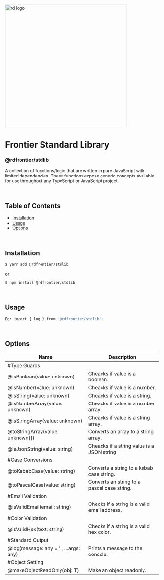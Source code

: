
<div align="left">
  <br/>
  <a href="https://www.realdecoy.com/jamaica/" title="REALDECOY">
    <img width=400px src="https://www.realdecoy.com/wp-content/uploads/2019/02/Realdecoy-logo-transparent.png" alt="rd logo">
  </a>
  <br/>
</div>

# Frontier Standard Library

### @rdfrontier/stdlib
A collection of functions/logic that are written in pure JavaScript with limited
dependencies. These functions expose generic concepts available for use throughout any TypeScript or JavaScript project. 

&nbsp;
&nbsp;
&nbsp;
<!-- custom-toc -->
## Table of Contents

* [Installation](#install)
* [Usage](#usage)
* [Options](#options)
<!-- custom-tocstop -->

&nbsp;
&nbsp;
&nbsp;
&nbsp;

## Installation

```sh
$ yarn add @rdfrontier/stdlib
```
or 

```sh
$ npm install @rdfrontier/stdlib
```
&nbsp;
&nbsp;

## Usage

```sh
Eg: import { log } from '@rdfrontier/stdlib';
```


&nbsp;
&nbsp;

## Options

| Name | Description  | 
| --- | ------------- | 
| #Type Guards                          |                                              |
| @isBoolean(value: unknown)            | Cheacks if value is a boolean.               |
| @isNumber(value: unknown)             | Cheacks if value is a number.                |
| @isString(value: unknown)             | Cheacks if value is a string.                |
| @isNumberArray(value: unknown)        | Cheacks if value is a number array.          |
| @isStringArray(value: unknown)        | Cheacks if value is a string array.          |
| @toStringArray(value: unknown[])      | Converts an array to a string array.         |
| @isJsonString(value: string)          | Cheacks if a string value is a JSON string   |
| #Case Conversions                     |                                              |
| @toKebabCase(value: string)           | Converts a string to a kebab case string.    |
| @toPascalCase(value: string)          | Converts an string to a pascal case string.  |
| #Email Validation                     |                                              |
| @isValidEmail(email: string)          | Checks if a string is a valid email address. |
| #Color Validation                     |                                              |
| @isValidHex(text: string)             | Checks if a string is a valid hex color.     |
| #Standard Output                      |                                              |
| @log(message: any = '', ...args: any) | Prints a message to the console.             |
| #Object Setting                       |                                              |
| @makeObjectReadOnly<T>(obj: T)        | Make an object readonly.                     |

&nbsp;
&nbsp;
